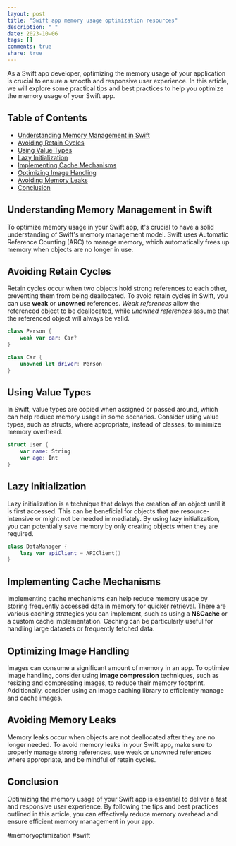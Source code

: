 ```yaml
---
layout: post
title: "Swift app memory usage optimization resources"
description: " "
date: 2023-10-06
tags: []
comments: true
share: true
---
```


As a Swift app developer, optimizing the memory usage of your application is crucial to ensure a smooth and responsive user experience. In this article, we will explore some practical tips and best practices to help you optimize the memory usage of your Swift app.

## Table of Contents
- [Understanding Memory Management in Swift](#understanding-memory-management-in-swift)
- [Avoiding Retain Cycles](#avoiding-retain-cycles)
- [Using Value Types](#using-value-types)
- [Lazy Initialization](#lazy-initialization)
- [Implementing Cache Mechanisms](#implementing-cache-mechanisms)
- [Optimizing Image Handling](#optimizing-image-handling)
- [Avoiding Memory Leaks](#avoiding-memory-leaks)
- [Conclusion](#conclusion)

## Understanding Memory Management in Swift

To optimize memory usage in your Swift app, it's crucial to have a solid understanding of Swift's memory management model. Swift uses Automatic Reference Counting (ARC) to manage memory, which automatically frees up memory when objects are no longer in use.

## Avoiding Retain Cycles

Retain cycles occur when two objects hold strong references to each other, preventing them from being deallocated. To avoid retain cycles in Swift, you can use **weak** or **unowned** references. *Weak references* allow the referenced object to be deallocated, while *unowned references* assume that the referenced object will always be valid.

```swift
class Person {
    weak var car: Car?
}

class Car {
    unowned let driver: Person
}
```

## Using Value Types

In Swift, value types are copied when assigned or passed around, which can help reduce memory usage in some scenarios. Consider using value types, such as structs, where appropriate, instead of classes, to minimize memory overhead.

```swift
struct User {
    var name: String
    var age: Int
}
```

## Lazy Initialization

Lazy initialization is a technique that delays the creation of an object until it is first accessed. This can be beneficial for objects that are resource-intensive or might not be needed immediately. By using lazy initialization, you can potentially save memory by only creating objects when they are required.

```swift
class DataManager {
    lazy var apiClient = APIClient()
}
```

## Implementing Cache Mechanisms

Implementing cache mechanisms can help reduce memory usage by storing frequently accessed data in memory for quicker retrieval. There are various caching strategies you can implement, such as using a **NSCache** or a custom cache implementation. Caching can be particularly useful for handling large datasets or frequently fetched data.

## Optimizing Image Handling

Images can consume a significant amount of memory in an app. To optimize image handling, consider using **image compression** techniques, such as resizing and compressing images, to reduce their memory footprint. Additionally, consider using an image caching library to efficiently manage and cache images.

## Avoiding Memory Leaks

Memory leaks occur when objects are not deallocated after they are no longer needed. To avoid memory leaks in your Swift app, make sure to properly manage strong references, use weak or unowned references where appropriate, and be mindful of retain cycles.

## Conclusion

Optimizing the memory usage of your Swift app is essential to deliver a fast and responsive user experience. By following the tips and best practices outlined in this article, you can effectively reduce memory overhead and ensure efficient memory management in your app.

#memoryoptimization #swift